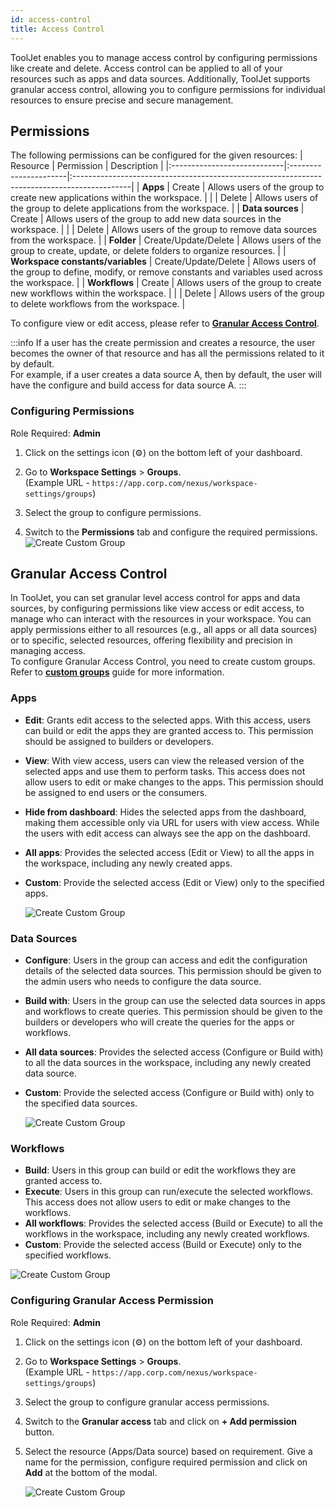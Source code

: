 ```yaml
---
id: access-control
title: Access Control
---
```


ToolJet enables you to manage access control by configuring permissions like create and delete. Access control can be applied to all of your resources such as apps and data sources. Additionally, ToolJet supports granular access control, allowing you to configure permissions for individual resources to ensure precise and secure management.

## Permissions

The following permissions can be configured for the given resources:
| Resource                    | Permission            | Description                                                                                 |
|:----------------------------|:----------------------|:--------------------------------------------------------------------------------------------|
| **Apps**                    | Create                | Allows users of the group to create new applications within the workspace.                  |
|                             | Delete                | Allows users of the group to delete applications from the workspace.                        |
| **Data sources**            | Create                | Allows users of the group to add new data sources in the workspace.                         |
|                             | Delete                | Allows users of the group to remove data sources from the workspace.                        |
| **Folder**                  | Create/Update/Delete  | Allows users of the group to create, update, or delete folders to organize resources.       |
| **Workspace constants/variables** | Create/Update/Delete | Allows users of the group to define, modify, or remove constants and variables used across the workspace. |
| **Workflows**              | Create                | Allows users of the group to create new workflows within the workspace.                     |
|                             | Delete                | Allows users of the group to delete workflows from the workspace.                           |

To configure view or edit access, please refer to **[Granular Access Control](#granular-access-control)**.

:::info
If a user has the create permission and creates a resource, the user becomes the owner of that resource and has all the permissions related to it by default. <br/>
For example, if a user creates a data source A, then by default, the user will have the configure and build access for data source A.
:::

### Configuring Permissions

Role Required: **Admin** <br/>

1. Click on the settings icon (⚙️) on the bottom left of your dashboard.

2. Go to **Workspace Settings** > **Groups**. <br/>
    (Example URL - `https://app.corp.com/nexus/workspace-settings/groups`)

3. Select the group to configure permissions.

4. Switch to the **Permissions** tab and configure the required permissions.
    <img className="screenshot-full img-full" src="/img/user-management/rbac/access-control/workflow_config.png" alt="Create Custom Group" />


## Granular Access Control

In ToolJet, you can set granular level access control for apps and data sources, by configuring permissions like view access or edit access, to manage who can interact with the resources in your workspace. You can apply permissions either to all resources (e.g., all apps or all data sources) or to specific, selected resources, offering flexibility and precision in managing access. <br/>
To configure Granular Access Control, you need to create custom groups. Refer to **[custom groups](/docs/user-management/role-based-access/custom-groups)** guide for more information.

### Apps

- **Edit**: Grants edit access to the selected apps. With this access, users can build or edit the apps they are granted access to. This permission should be assigned to builders or developers.

- **View**: With view access, users can view the released version of the selected apps and use them to perform tasks. This access does not allow users to edit or make changes to the apps. This permission should be assigned to end users or the consumers.

- **Hide from dashboard**: Hides the selected apps from the dashboard, making them accessible only via URL for users with view access. While the users with edit access can always see the app on the dashboard.

- **All apps**: Provides the selected access (Edit or View) to all the apps in the workspace, including any newly created apps.

- **Custom**: Provide the selected access (Edit or View) only to the specified apps.

    <img className="screenshot-full img-m" src="/img/user-management/rbac/access-control/app-permission.png" alt="Create Custom Group" />

### Data Sources

- **Configure**: Users in the group can access and edit the configuration details of the selected data sources. This permission should be given to the admin users who needs to configure the data source.

- **Build with**: Users in the group can use the selected data sources in apps and workflows to create queries. This permission should be given to the builders or developers who will create the queries for the apps or workflows.

- **All data sources**: Provides the selected access (Configure or Build with) to all the data sources in the workspace, including any newly created data source.

- **Custom**: Provide the selected access (Configure or Build with) only to the specified data sources.

    <img className="screenshot-full img-m" src="/img/user-management/rbac/access-control/ds-permission.png" alt="Create Custom Group" />

### Workflows
- **Build**: Users in this group can build or edit the workflows they are granted access to. 
- **Execute**: Users in this group can run/execute the selected workflows. This access does not allow users to edit or make changes to the workflows.
- **All workflows**: Provides the selected access (Build or Execute) to all the workflows in the workspace, including any newly created workflows.
- **Custom**: Provide the selected access (Build or Execute) only to the specified workflows.

<img className="screenshot-full img-m" src="/img/user-management/rbac/access-control/workflow.png" alt="Create Custom Group" />

### Configuring Granular Access Permission

Role Required: **Admin** <br/>

1. Click on the settings icon (⚙️) on the bottom left of your dashboard.

2. Go to **Workspace Settings** > **Groups**. <br/>
    (Example URL - `https://app.corp.com/nexus/workspace-settings/groups`)

3. Select the group to configure granular access permissions.

4. Switch to the **Granular access** tab and click on **+ Add permission** button.

5. Select the resource (Apps/Data source) based on requirement. Give a name for the permission, configure required permission and click on **Add** at the bottom of the modal.

    <img className="screenshot-full" src="/img/user-management/rbac/access-control/select-resource.png" alt="Create Custom Group" />


